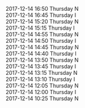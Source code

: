 2017-12-14 16:50 Thursday  N  
2017-12-14 16:45 Thursday  I  
2017-12-14 15:20 Thursday  N  
2017-12-14 15:15 Thursday  I  
2017-12-14 14:55 Thursday  N  
2017-12-14 14:50 Thursday  I  
2017-12-14 14:45 Thursday  N  
2017-12-14 14:40 Thursday  I  
2017-12-14 13:50 Thursday  N  
2017-12-14 13:45 Thursday  I  
2017-12-14 13:15 Thursday  N  
2017-12-14 13:10 Thursday  I  
2017-12-14 12:05 Thursday  N  
2017-12-14 12:00 Thursday  I  
2017-12-14 10:25 Thursday  N  
